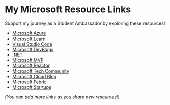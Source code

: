 # My Microsoft Resource Links

Support my journey as a Student Ambassador by exploring these resources!

- [Microsoft Azure](https://azure.microsoft.com?wt.mc_id=studentamb_397468)
- [Microsoft Learn](https://learn.microsoft.com?wt.mc_id=studentamb_397468)
- [Visual Studio Code](https://code.visualstudio.com?wt.mc_id=studentamb_397468)
- [Microsoft DevBlogs](https://devblogs.microsoft.com?wt.mc_id=studentamb_397468)
- [.NET](https://dotnet.microsoft.com?wt.mc_id=studentamb_397468)
- [Microsoft MVP](https://mvp.microsoft.com?wt.mc_id=studentamb_397468)
- [Microsoft Reactor](https://reactor.microsoft.com?wt.mc_id=studentamb_397468)
- [Microsoft Tech Community](https://techcommunity.microsoft.com?wt.mc_id=studentamb_397468)
- [Microsoft Cloud Blog](https://microsoft.com/microsoft-cloud/blog?wt.mc_id=studentamb_397468)
- [Microsoft Fabric](https://microsoft.com/microsoft-fabric?wt.mc_id=studentamb_397468)
- [Microsoft Startups](https://microsoft.com/startups?wt.mc_id=studentamb_397468)

*(You can add more links as you share new resources!)*

